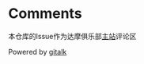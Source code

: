 # Comments
本仓库的Issue作为达摩俱乐部[主站](https://damoresclub.github.io)评论区

Powered by [gitalk](https://github.com/gitalk/gitalk)
